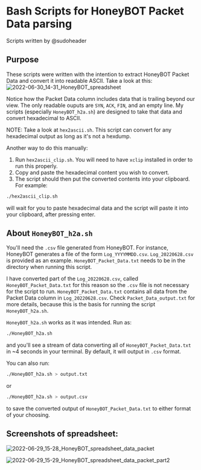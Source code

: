 # Bash Scripts for HoneyBOT Packet Data parsing

Scripts written by @sudoheader

## Purpose

These scripts were written with the intention to extract HoneyBOT Packet Data and convert it into readable ASCII.
Take a look at this:
![2022-06-30_14-31_HoneyBOT_spreadsheet](https://user-images.githubusercontent.com/19720370/176781839-f39bca1e-0647-4d44-bbf2-f53e58addd1c.png)

Notice how the Packet Data column includes data that is trailing beyond our view. The only readable ouputs are `SYN`, `ACK`, `FIN`, and an empty line. My scripts (especially `HoneyBOT_h2a.sh`) are designed to take that data and convert hexadecimal to ASCII.

NOTE: Take a look at `hex2ascii.sh`. This script can convert for any hexadecimal output as long as it's not a hexdump.

Another way to do this manually:
1. Run `hex2ascii_clip.sh`. You will need to have `xclip` installed in order to run this properly.
2. Copy and paste the hexadecimal content you wish to convert.
3. The script should then put the converted contents into your clipboard.
For example:
```bash
./hex2ascii_clip.sh
```
will wait for you to paste hexadecimal data and the script will paste it into your clipboard, after pressing enter.

## About `HoneyBOT_h2a.sh`
You'll need the `.csv` file generated from HoneyBOT. For instance, HoneyBOT generates a file of the form `Log_YYYYMMDD.csv`. `Log_20220628.csv` is provided as an example.
`HoneyBOT_Packet_Data.txt` needs to be in the directory when running this script.

I have converted part of the `Log_20220628.csv`, called `HoneyBOT_Packet_Data.txt` for this reason so the `.csv` file is not necessary for the script to run. `HoneyBOT_Packet_Data.txt` contains all data from the Packet Data column in `Log_20220628.csv`.
Check `Packet_Data_output.txt` for more details, because this is the basis for running the script `HoneyBOT_h2a.sh`.

`HoneyBOT_h2a.sh` works as it was intended. Run as:
```bash
./HoneyBOT_h2a.sh
```
and you'll see a stream of data converting all of `HoneyBOT_Packet_Data.txt` in ~4 seconds in your terminal. By default, it will output in `.csv` format.

You can also run:
```bash
./HoneyBOT_h2a.sh > output.txt
```
or
```bash
./HoneyBOT_h2a.sh > output.csv
```
to save the converted output of `HoneyBOT_Packet_Data.txt` to either format of your choosing.

## Screenshots of spreadsheet:

![2022-06-29_15-28_HoneyBOT_spreadsheet_data_packet](https://user-images.githubusercontent.com/19720370/176559407-f78a5e8d-cebc-4d6a-9367-0150406d1bbc.png)

![2022-06-29_15-29_HoneyBOT_spreadsheet_data_packet_part2](https://user-images.githubusercontent.com/19720370/176559420-5171341e-c9c6-4e62-94e5-91ddff295a7a.png)
